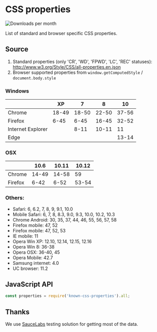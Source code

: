# CSS properties

![Downloads per month](https://img.shields.io/npm/dm/known-css-properties.svg)

List of standard and browser specific CSS properties.

## Source

1. Standard properties (only 'CR', 'WD', 'FPWD', 'LC', 'REC' statuses): http://www.w3.org/Style/CSS/all-properties.en.json 
2. Browser supported properties from `window.getComputedStyle` / `document.body.style`

### Windows
|                   | XP     | 7      | 8      | 10     |
| ----------------- | ------ | ------ | ------ | ------ |
| Chrome            | 18-49  | 18-50  | 22-50  | 37-56  |
| Firefox           | 6-45   | 6-45   | 16-45  | 32-52  |
| Internet Explorer |        | 8-11   | 10-11  | 11     |
| Edge              |        |        |        | 13-14  |

### OSX
|                   | 10.6  | 10.11  | 10.12  |
| ----------------- | ----- | ------ | ------ |
| Chrome            | 14-49 | 14-58  |    59  |
| Firefox           | 6-42  | 6-52   | 53-54  |

### Others:

- Safari: 6, 6.2, 7, 8, 9, 9.1, 10.0
- Mobile Safari: 6, 7, 8, 8.3, 9.0, 9.3, 10.0, 10.2, 10.3
- Chrome Android: 30, 35, 37, 44, 46, 55, 56, 57, 58
- Firefox mobile: 47, 52
- Firefox mobile: 47, 52, 53
- IE mobile: 11
- Opera Win XP: 12.10, 12.14, 12.15, 12.16
- Opera Win 8: 36-38
- Opera OSX: 36-40, 45
- Opera Mobile: 42.7
- Samsung internet: 4.0
- UC browser: 11.2

## JavaScript API

```js
const properties = require('known-css-properties').all;
```

## Thanks

We use [SauceLabs](https://saucelabs.com) testing solution for getting most of the data.
